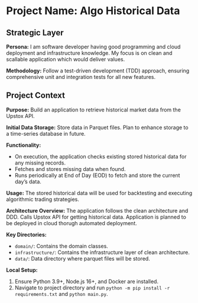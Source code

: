 # Project Name: Algo Historical Data

## Strategic Layer

**Persona:** I am software developer having good programming and cloud deployment and infrastructure knowledge. My focus is on clean and scallable application which would deliver values.

**Methodology:** Follow a test-driven development (TDD) approach, ensuring comprehensive unit and integration tests for all new features.

## Project Context

**Purpose:** Build an application to retrieve historical market data from the Upstox API.

**Initial Data Storage:** Store data in Parquet files. Plan to enhance storage to a time-series database in future.

**Functionality:** 
* On execution, the application checks existing stored historical data for any missing records.
* Fetches and stores missing data when found.
* Runs periodically at End of Day (EOD) to fetch and store the current day’s data.

**Usage:**  The stored historical data will be used for backtesting and executing algorithmic trading strategies.


**Architecture Overview:** The application follows the clean architecture and DDD. Calls Upstox API for getting historical data. Application is planned to be deployed in cloud thorugh automated deployment.

**Key Directories:**
*   `domain/`: Contains the domain classes.
*   `infrastructure/`: Contains the infrastructure layer of clean architecture.
*   `data/`: Data directory where parquet files will be stored.

**Local Setup:**
1.  Ensure Python 3.9+, Node.js 16+, and Docker are installed.
2.  Navigate to project directory and run `python -m pip install -r requirements.txt` and `python main.py`.
